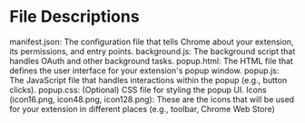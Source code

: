 # File Descriptions
manifest.json: The configuration file that tells Chrome about your extension, its permissions, and entry points.
background.js: The background script that handles OAuth and other background tasks.
popup.html: The HTML file that defines the user interface for your extension's popup window.
popup.js: The JavaScript file that handles interactions within the popup (e.g., button clicks).
popup.css: (Optional) CSS file for styling the popup UI.
Icons (icon16.png, icon48.png, icon128.png): These are the icons that will be used for your extension in different places (e.g., toolbar, Chrome Web Store)
